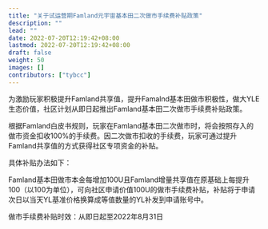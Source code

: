 ```yaml
---
title: "关于试运营期Famland元宇宙基本田二次做市手续费补贴政策"
description: ""
lead: ""
date: 2022-07-20T12:19:42+08:00
lastmod: 2022-07-20T12:19:42+08:00
draft: false
weight: 50
images: []
contributors: ["tybcc"]
---
```



为激励玩家积极提升Famland共享值，提升Famalnd基本田做市积极性，做大YLE生态价值，社区计划从即日起推出Famland基本田二次做市手续费补贴政策。



根据Famland白皮书规则，玩家在Famland基本田二次做市时，将会按照存入的做市资金扣收100%的手续费。因二次做市扣收的手续费，玩家可通过提升Famland共享值的方式获得社区专项资金的补贴。



具体补贴办法如下：



Famland基本田做市本金每增加100U且Famland增量共享值在原基础上每提升100（以100为单位），可向社区申请价值100U的做市手续费补贴，补贴将于申请次日以当天YL基准价格换算成等值数量的YL补发到申请账号中。





做市手续费补贴时效：从即日起至2022年8月31日
